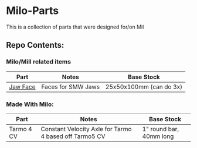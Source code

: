 # Milo-Parts
This is a collection of parts that were designed for/on Mil

## Repo Contents:
### Milo/Mill related items
| Part | Notes | Base Stock |
|------| ----- | ---------- |
| [Jaw Face](Vices/jaw-faces) | Faces for SMW Jaws | 25x50x100mm (can do 3x)|

### Made With Milo:
| Part | Notes | Base Stock |
|------| ----- | ---------- |
| Tarmo 4 CV | Constant Velocity Axle for Tarmo 4 based off Tarmo5 CV | 1" round bar, 40mm long |
